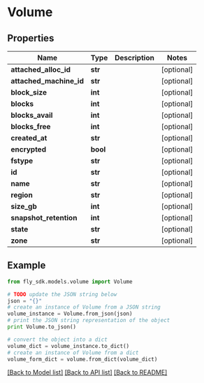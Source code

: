 # Volume


## Properties

Name | Type | Description | Notes
------------ | ------------- | ------------- | -------------
**attached_alloc_id** | **str** |  | [optional] 
**attached_machine_id** | **str** |  | [optional] 
**block_size** | **int** |  | [optional] 
**blocks** | **int** |  | [optional] 
**blocks_avail** | **int** |  | [optional] 
**blocks_free** | **int** |  | [optional] 
**created_at** | **str** |  | [optional] 
**encrypted** | **bool** |  | [optional] 
**fstype** | **str** |  | [optional] 
**id** | **str** |  | [optional] 
**name** | **str** |  | [optional] 
**region** | **str** |  | [optional] 
**size_gb** | **int** |  | [optional] 
**snapshot_retention** | **int** |  | [optional] 
**state** | **str** |  | [optional] 
**zone** | **str** |  | [optional] 

## Example

```python
from fly_sdk.models.volume import Volume

# TODO update the JSON string below
json = "{}"
# create an instance of Volume from a JSON string
volume_instance = Volume.from_json(json)
# print the JSON string representation of the object
print Volume.to_json()

# convert the object into a dict
volume_dict = volume_instance.to_dict()
# create an instance of Volume from a dict
volume_form_dict = volume.from_dict(volume_dict)
```
[[Back to Model list]](../README.md#documentation-for-models) [[Back to API list]](../README.md#documentation-for-api-endpoints) [[Back to README]](../README.md)


